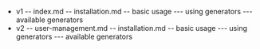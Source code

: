 - v1
-- index.md
-- installation.md
-- basic usage
--- using generators
--- available generators
- v2
-- user-management.md
-- installation.md
-- basic usage
--- using generators
--- available generators
  
